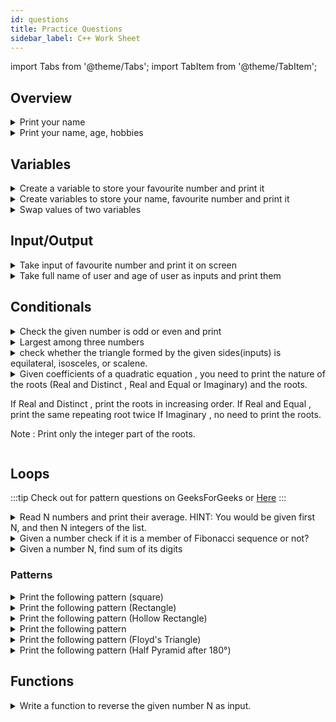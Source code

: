 ```yaml
---
id: questions
title: Practice Questions
sidebar_label: C++ Work Sheet
---
```

import Tabs from '@theme/Tabs';
import TabItem from '@theme/TabItem';

## Overview

<details>

  <summary>Print your name</summary>

```cpp title="my_name.cpp"
#include <iostream>

int main() {
  // Change string "YOUR NAME HERE" to your name
  std::cout << "YOUR NAME HERE" << std::endl;
  return 0;
}
```

</details>

<details>

  <summary>Print your name, age, hobbies </summary>

```cpp title="bio.cpp"
#include <iostream>

int main() {
  std::cout << "C++\n"; // \n is new line
  std::cout << 25 << std::endl;
  std::cout << "Coding" << std::endl;

  return 0;
}
```

</details>

## Variables

<details>
<summary>Create a variable to store your favourite number and print it</summary>

```cpp title="fav_num.cpp"
#include <iostream>

using namespace std;

int main() {
  // declare and initialize a variable
  int favNum = 3;
  // printing the variable value
  cout << favNum << endl;

  return 0;
}
```

</details>

<details>
<summary>Create variables to store your name, favourite number and print it</summary>

```cpp title="fav_num.cpp"
#include <iostream>

using namespace std;

int main() {
  // declare and initialize variables
  string myName = "C++";
  int favNum = 3;
  // printing the variable value
  cout << myName << endl;
  cout << favNum << endl;

  return 0;
}
```

</details>

<details>
<summary>Swap values of two variables</summary>

```cpp title="swap_values.cpp"
#include <iostream>

using namespace std;

int main() {
  int a = 10, b = 20;

  cout << "Before Swapping... A: " << a  << " B: " <<b << endl;

  // swapping values using third variable temp
  int temp = a;
  a = b;
  b = temp;

  cout << "After Swapping... A: " << a  << " B: " <<b << endl;
}
```

:::tip

<details>
<summary>Swap the values of two variables without using third variable</summary>

```cpp title="swap_values2.cpp"
#include <iostream>

using namespace std;

int main() {
  int a = 10, b = 20;

  cout << "Before Swapping... A: " << a  << " B: " <<b << endl;

  // swapping values wihtout using third variable
  a = a + b;
  b = a - b;
  a = a - b;

  cout << "After Swapping... A: " << a  << " B: " <<b << endl;
}
```

</details>
:::
</details>

## Input/Output

<details>
<summary>Take input of favourite number and print it on screen</summary>

```cpp title="numInput.cpp"
#include <iostream>

using namespace std;

int main() {
  int favNum;
  cout << "Enter yout fav.number: ";
  cin >> favNum;
  cout << favNum << endl;
  return 0;
}
```

</details>

<details>
<summary>Take full name of user and age of user as inputs and print them </summary>

```cpp title="stringInput.cpp"
#include <iostream>

using namespace std;

int main() {
  string name;
  cout << "Enter your name : ";
  // using getline since cin considers space as termination of input
  getline(cin, name);

  int age;
  cout << "Enter your age: ";
  cin >> age;

  cout << "Name: " << name << endl;
  cout << "Age: " << age << endl;

  return 0;
}

```

</details>

## Conditionals

<details>
<summary>Check the given number is odd or even and print</summary>

```cpp title="odd_even.cpp"
#include <iostream>

using namespace std;

int main() {
  // even odd and zero is neither even nor odd
  int n;
  cin >> n;

  if (n != 0) {
    if (n % 2 == 0) {
      cout << n <<" is even" << endl;
    } else {
      cout << n <<" is odd" << endl;
    }
  } else {
    cout << n <<" is neither odd nor even." << endl;
  }
  return 0;
}
```

</details>

<details>
<summary>Largest among three numbers</summary>

```cpp title="largest3.cpp"
#include <iostream>

using namespace std;

int main() {
  float a, b, c;
  cout << "Enter three numbers: ";
  cin >> a >> b >> c;

  if (a >= b) {
    if (a >= c) {
      cout << a <<" is the largest number." << endl;
    } else {
      cout << c <<" is the largest number." << endl;
    }
  } else {
    if (b >= c) {
      cout << b <<" is the largest number." << endl;
    } else {
      cout << c <<" is the largest number." << endl;
    }
  }

  /** // using logical operators in conditions
  if (a >= b && a >= c) {
    cout << a <<" is the largest number." << endl;
  }
  else if (b >= a && b >= c) {
    cout << b <<" is the largest number." << endl;
  }
  else {
    cout << c <<" is the largest number." << endl;
  }
  **/
}

```

</details>

<details>
<summary>check whether the triangle formed by the given sides(inputs) is equilateral, isosceles, or scalene.</summary>

```cpp title="triangle.cpp"
#include <iostream>

using namespace std;

int main() {
  int a, b, c;
  cout << "Enter three sides of the triangle: ";
  cin >> a >> b >> c;

// Check for equilateral triangle
  if (a == b && b == c) { //a = b = c
    cout << "Equilateral Triangle";
  }
  // Check for isoceles triangle
  else if (a == b || b == c || c == a) { // a=b or b = c or c = a
    cout << "Isoceles Triangle";
  }
  // Otherwise scalene triangle
  else {
    cout << "Scalene Triangle";
  }

  return 0;
}
```

</details>

<details>
<summary>
Given coefficients of a quadratic equation , you need to print the nature of the roots (Real and Distinct , Real and Equal or Imaginary) and the roots.

If Real and Distinct , print the roots in increasing order.
If Real and Equal , print the same repeating root twice
If Imaginary , no need to print the roots.

Note : Print only the integer part of the roots.

</summary>

```cpp title="quadratic_equation.cpp"
#include <cmath>
#include <iostream>

using namespace std;

int main() {
  int a, b, c, d;
  cin >> a >> b >> c;
  d = (b * b) - (4 * a * c);
  int root1 = (sqrt(d) - b) / (2 * a);
  int root2 = -1 * (sqrt(d) + b) / (2 * a);

  //   when b2 − 4ac is positive, we get two Real solutions
  if (d > 0 && a != 0) {
    cout << "Real and Distinct" << endl;
    cout << root2 << " " << root1 << endl;
  }
  // when it is zero we get just ONE real solution (both answers are the same)
  else if (d == 0 && a != 0) {
    cout << "Real and Equal" << endl;
    cout << root1 << " " << root1 << endl;
  }
  // when it is negative we get a pair of Complex solutions
  else {
    cout << "Imaginary" << endl;
  }

  return 0;
}
```

</details>

## Loops

:::tip
Check out for pattern questions on GeeksForGeeks or [Here](https://codescracker.com/cpp/program/cpp-program-print-star-pyramid-patterns.htm)
:::

<details>
<summary>Read N numbers and print their average. HINT: You would be given first N, and then N integers of the list.</summary>

```cpp title="average.cpp"
#include <iostream>

using namespace std;

int main() {
  int N, num, total= 0;
  cin >> N;
  int count = N;
  while(count--) {
    cin >> num;
    total += num;
  }
  cout << "Average :" << (total/N) << endl;
  return 0;
}
```

</details>

<details>
<summary>Given a number check if it is a member of Fibonacci sequence or not?</summary>

```cpp title="is_Fibonacci.cpp"
#include <iostream>

using namespace std;

int main() {
  int n, a = 0, b = 1, c = a + b;
  cin >> n;

  if(n == a || n == b) {
    cout << "Fibonacci Sequence Number" << endl;
    return 0;
  }

  while(c <= n) {
    if (n == c) {
      cout << "Fibonacci Sequence Number" << endl;
      return 0;
    }
    a = b;
    b = c;
    c = a + b;
  }
  cout << "Not a Fibonacci Sequence Number" << endl;

  return 0;
}
```

</details>

<details>
<summary>Given a number N, find sum of its digits</summary>

```cpp title="sum_of_digits.cpp"
#include <iostream>

using namespace std;

int main() {
  long long n;
  int rem, total = 0;
  cin >> n;

  while (n > 0) {
    rem = n % 10;
    total += rem;
    n /= 10;
  }
  cout << total << endl;

  return 0;
}
```

</details>

### Patterns

<details>
<summary>Print the following pattern (square)</summary>
<Tabs
  className="unique-tabs"
  defaultValue="_out"
  values={[
    {label: 'Input', value: '_in'},
    {label: 'Output', value: '_out'},
  ]}>
  <TabItem value="_in"><code>n = 5</code></TabItem>
  <TabItem value="_out">

  ```cpp
  * * * * *
  * * * * *
  * * * * *
  * * * * *
  * * * * * 
  ```
  </TabItem>
</Tabs>

```cpp title="pattern.cpp"
#include <iostream>

using namespace std;

int main() {
  int n;
  cin >> n;
  for (int i = 1; i <= n; i++) {
    for (int j = 1; j <= n; j++) {
      cout << "* ";
    }
    cout << endl;
  }

  return 0;
}
```
</details>

<details>
<summary>Print the following pattern (Rectangle)</summary>

<Tabs
  className="unique-tabs"
  defaultValue="_out"
  values={[
    {label: 'Input', value: '_in'},
    {label: 'Output', value: '_out'},
  ]}>
  <TabItem value="_in"><code>row = 4 col = 7</code></TabItem>
  <TabItem value="_out">

  ```cpp
  *******
  *******
  *******
  *******
  ```
  </TabItem>
</Tabs>

```cpp title="pattern.cpp"
#include <iostream>

using namespace std;

int main() {
  int row, col;
  cin >> row >> col;
  for (int i = 1; i <= row; i++) {
    for (int j = 1; j <= col; j++) {
      cout << "*";
    }
    cout << endl;
  }

  return 0;
}
```
</details>

<details>
<summary>Print the following pattern (Hollow Rectangle)</summary>

<Tabs
  className="unique-tabs"
  defaultValue="_out"
  values={[
    {label: 'Input', value: '_in'},
    {label: 'Output', value: '_out'},
  ]}>
  <TabItem value="_in"><code>row = 4 col = 8</code></TabItem>
  <TabItem value="_out">

  ```cpp
  ********
  *      *
  *      *
  ********
  ```
  </TabItem>
</Tabs>

```cpp title="pattern.cpp"
#include <iostream>

using namespace std;

int main() {
  int row, col;
  cin >> row >> col;
  for (int i = 1; i <= row; i++) {
    for (int j = 1; j <= col; j++) {
      if (i == 1 || i == row || j == 1 || j == col) {
        cout << "*";
      } else {
        cout << " ";
      }
    }
    cout << endl;
  }

  return 0;
}
```
</details>

<details>
<summary>Print the following pattern </summary>

<Tabs
  className="unique-tabs"
  defaultValue="_out"
  values={[
    {label: 'Input', value: '_in'},
    {label: 'Output', value: '_out'},
  ]}>
  <TabItem value="_in"><code>n = 6</code></TabItem>
  <TabItem value="_out">

  ```cpp
  1
  2 2
  3 3 3
  4 4 4 4
  5 5 5 5 5
  6 6 6 6 6 6
  ```
  </TabItem>
</Tabs>

```cpp title="pattern.cpp"
#include <iostream>

using namespace std;

int main() {
  int n;
  cin >> n;

  for (int i = 1; i <= n; i++) {
    for (int j = 1; j <= i; j++) {
      cout << i << " ";
    }
    cout << endl;
  }

  return 0;
}
```
</details>

<details>
<summary>Print the following pattern (Floyd's Triangle)</summary>

<Tabs
  className="unique-tabs"
  defaultValue="_out"
  values={[
    {label: 'Input', value: '_in'},
    {label: 'Output', value: '_out'},
  ]}>
  <TabItem value="_in"><code>n = 5</code></TabItem>
  <TabItem value="_out">

  ```cpp
  1 
  2 3 
  4 5 6 
  7 8 9 10 
  11 12 13 14 15
  ```
  </TabItem>
</Tabs>

```cpp title="pattern.cpp"
#include <iostream>

using namespace std;

int main() {
  int n, count = 1;
  cin >> n;
  for (int i = 1; i <= n; i++) {
    for (int j = 1; j <= i; j++) {
      cout << count << " ";
      count++;
    }
    cout << endl;
  }

  return 0;
}
```
</details>

<details>
<summary>Print the following pattern (Half Pyramid after 180&deg;)</summary>

<Tabs
  className="unique-tabs"
  defaultValue="_out"
  values={[
    {label: 'Input', value: '_in'},
    {label: 'Output', value: '_out'},
  ]}>
  <TabItem value="_in"><code>n = 5</code></TabItem>
  <TabItem value="_out">

  ```cpp
      *
     **
    ***
   ****
  *****
  ```
  </TabItem>
</Tabs>

```cpp title="pattern.cpp"
#include <iostream>

using namespace std;

int main() {
  // half pyramid after 180 deree rotation
  int n;
  cin >> n;

  for (int i = 1; i <= n; i++) {
    for (int j = 1; j <= n; j++) {
      if (j <= n - i) {
        cout << " ";
      } else {
        cout << "*";
      }
    }
    cout << endl;
  }
  return 0;
}
```
</details>

## Functions

<details>
<summary>Write a function to reverse the given number N as input.</summary>

```cpp title="reverse_num.cpp"
#include <iostream>

using namespace std;

int reverse(int num) {
  int rev_num = 0;
  while (num > 0) {
    rev_num = rev_num * 10 + num % 10;
    num = num / 10;
  }
  return rev_num;
}

int main() {
  int num;
  cin >> num;
  int ans = 0;
  while (num > 0) {
    ans = ans * 10 + num % 10;
    num = num / 10;
  }

  cout << ans << endl;
  return 0;
}
```

</details>
